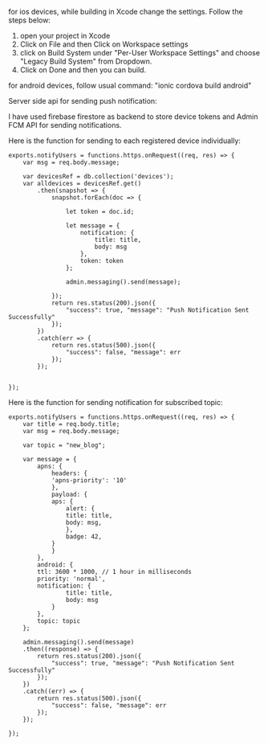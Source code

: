 for ios devices, while building in Xcode change the settings. Follow the steps below:

1. open your project in Xcode
2. Click on File and then Click on Workspace settings
3. click on Build System under "Per-User Workspace Settings" and choose "Legacy Build System" from Dropdown.
4. Click on Done and then you can build.

for android devices, follow usual command: "ionic cordova build android"

Server side api for sending push notification:

I have used firebase firestore as backend to store device tokens and Admin FCM API for sending notifications.

Here is the function for sending to each registered device individually:

    exports.notifyUsers = functions.https.onRequest((req, res) => {
        var msg = req.body.message;

        var devicesRef = db.collection('devices');
        var alldevices = devicesRef.get()
            .then(snapshot => {
                snapshot.forEach(doc => {

                    let token = doc.id;

                    let message = {
                        notification: {
                            title: title,
                            body: msg
                        },
                        token: token
                    };

                    admin.messaging().send(message);

                });
                return res.status(200).json({
                    "success": true, "message": "Push Notification Sent Successfully"
                });
            })
            .catch(err => {
                return res.status(500).json({
                    "success": false, "message": err
                });
            });


    });



Here is the function for sending notification for subscribed topic:

    exports.notifyUsers = functions.https.onRequest((req, res) => {
        var title = req.body.title;
        var msg = req.body.message;
        
        var topic = "new_blog";

        var message = {
            apns: {
                headers: {
                'apns-priority': '10'
                },
                payload: {
                aps: {
                    alert: {
                    title: title,
                    body: msg,
                    },
                    badge: 42,
                }
                }
            },
            android: {
            ttl: 3600 * 1000, // 1 hour in milliseconds
            priority: 'normal',
            notification: {
                    title: title,
                    body: msg
                }
            },
            topic: topic
        };

        admin.messaging().send(message)
        .then((response) => {
            return res.status(200).json({
                "success": true, "message": "Push Notification Sent Successfully"
            });
        })
        .catch((err) => {
            return res.status(500).json({
                "success": false, "message": err
            });
        });

    });